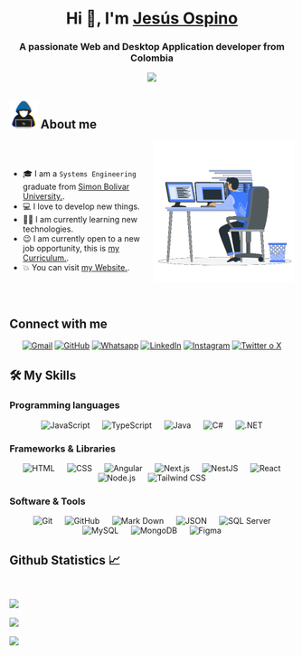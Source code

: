 <h1 align="center">Hi 👋, I'm <a href="https://jesusospino.github.io/Portafolio-Jesus/Portafolio-CV/" target="_blank">Jesús Ospino</a></h1>

<h3 align="center">A passionate Web and Desktop Application developer from Colombia</h3>

<p align="center">
  <a href="https://github.com/DenverCoder1/readme-typing-svg"><img src="https://readme-typing-svg.herokuapp.com?font=Time+New+Roman&color=cyan&size=25&center=true&vCenter=true&width=600&height=100&lines=I+am+a+Systems+Engineer,;Frontend+and+Backend+Developer,;Love+to+learn+new+stuffs+:)"></a>
</p>

## <picture><img src = "images/about_me.gif" width = 50px></picture> About me

<picture> <img align="right" src="images/Right_Side.gif" width = 250px></picture>

<br><br>

- 🎓 I am a `Systems Engineering` graduate from [Simon Bolivar University.](https://www.unisimon.edu.co/).
- 💻  I love to develop new things.
- 🧑‍💻 I am currently learning new technologies.
- 😉 I am currently open to a new job opportunity, this is [my Curriculum.](pdf/CV-JesusOspino.pdf).
- 💥 You can visit [my Website.](https://jesusospino.github.io/Portafolio-Jesus/Portafolio-CV/).

<br><br>

## Connect with me

<p align="center">
	<a href="mailto:jesus2515ospino@gmail.com"><img img src="https://img.shields.io/badge/gmail-%23EA4335.svg?style=plastic&logo=gmail&logoColor=white" alt="Gmail"/></a>
	<a href="https://github.com/JesusOspino"><img src="https://img.shields.io/badge/github-%23181717.svg?style=plastic&logo=github&logoColor=white" alt="GitHub"/></a>
	<a href="https://wa.me/573006441832"><img src="https://img.shields.io/badge/whatsapp-%2325D366.svg?style=plastic&logo=whatsapp&logoColor=white" alt="Whatsapp"/></a>
	<a href="https://www.linkedin.com/in/jesusospino25"><img src="https://img.shields.io/badge/linkedin-%230A66C2.svg?style=plastic&logo=linkedin&logoColor=white" alt="LinkedIn"/></a>
	<a href="https://www.instagram.com/jesus.ospino25/"><img src="https://img.shields.io/badge/instagram-%23E4405F.svg?style=plastic&logo=instagram&logoColor=white" alt="Instagram"/></a>
    <a href="https://www.twitter.com/JesusOspino25"><img alt="Twitter o X" src="https://img.shields.io/badge/Twitter o x%20-%23000000.svg?style=plastic&logo=x&logoColor=white"></a>
</p>

## 🛠️ My Skills

### Programming languages

<p align="center"> 
     <img alt="JavaScript" src="https://img.shields.io/badge/JavaScript%20-%23F7DF1E.svg?style=plastic&logo=javascript&logoColor=white">
    &emsp;
     <img alt="TypeScript" src="https://img.shields.io/badge/TypeScript%20-%23007396.svg?style=plastic&logo=typescript&logoColor=white">
    &emsp;
    <img alt="Java" src="https://img.shields.io/badge/Java-%23E10098.svg?style=plastic&logo=java&logoColor=white">
    &emsp;
    <img alt="C#" src="https://img.shields.io/badge/C%23-%23239120.svg?style=plastic&logo=csharp&logoColor=white">
    &emsp;
    <img alt=".NET" src="https://img.shields.io/badge/.NET-%23008CFF.svg?style=plastic&logo=.net&logoColor=white">
</p>

### Frameworks & Libraries

<p align="center"> 
    &emsp; 
   <img alt="HTML" src="https://img.shields.io/badge/HTML5%20-%23E34F26.svg?style=plastic&logo=html5&logoColor=white">
    &emsp;
    <img alt="CSS" src="https://img.shields.io/badge/CSS%20-%231572B6.svg?style=plastic&logo=css3&logoColor=white">
    &emsp;
    <img alt="Angular" src="https://img.shields.io/badge/Angular-%23E23237.svg?style=plastic&logo=angular&logoColor=white">
    &emsp;
    <img alt="Next.js" src="https://img.shields.io/badge/Next.js-%23000000.svg?style=plastic&logo=next.js&logoColor=white">
    &emsp;
    <img alt="NestJS" src="https://img.shields.io/badge/NestJS-%23E0234E.svg?style=plastic&logo=nestjs&logoColor=white">
    &emsp;
    <img alt="React" src="https://img.shields.io/badge/React-%2361DAFB.svg?style=plastic&logo=react&logoColor=black">
    &emsp;
    <img alt="Node.js" src="https://img.shields.io/badge/Node.js-%23339933.svg?style=plastic&logo=node.js&logoColor=white">
    &emsp;
    <img alt="Tailwind CSS" src="https://img.shields.io/badge/Tailwind%20CSS-%2338B2AC.svg?style=plastic&logo=tailwind-css&logoColor=white">
</p>

 ### Software & Tools
 
<p align="center">
    &emsp;
    <img alt="Git" src="https://img.shields.io/badge/Git%20-%23F05033.svg?style=plastic&logo=git&logoColor=white"></a>
    &emsp;
    <img alt="GitHub" src="https://img.shields.io/badge/github-%23181717.svg?style=plastic&logo=github&logoColor=white"></a>
    &emsp;
    <img alt="Mark Down" src="https://img.shields.io/badge/Markdown-000000?style=plastic&logo=markdown&logoColor=white">
    &emsp;
    <img alt="JSON" img src="https://img.shields.io/badge/json-%23000000.svg?style=plastic&logo=json&logoColor=white">
    &emsp;
    <img alt="SQL Server" src="https://img.shields.io/badge/SQL%20Server-%230078D4.svg?style=plastic&logo=microsoft-sql-server&logoColor=white">
    &emsp;
    <img alt="MySQL" src="https://img.shields.io/badge/MySQL-%2300A4DB.svg?style=plastic&logo=mysql&logoColor=white">
    &emsp;
    <img alt="MongoDB" src="https://img.shields.io/badge/MongoDB-%2314B28A.svg?style=plastic&logo=mongodb&logoColor=white">
    &emsp;
    <img alt="Figma" src="https://img.shields.io/badge/Figma-%23324F96.svg?style=plastic&logo=figma&logoColor=white">
</p>

## Github Statistics 📈

<br>

![](https://github-readme-streak-stats.herokuapp.com/?user=JesusOspino&theme=dark&hide_border=false)
<br>

![](https://github-readme-stats.vercel.app/api?username=JesusOspino&theme=dark&hide_border=false&include_all_commits=false&count_private=false)
<br>

![](https://github-readme-stats.vercel.app/api/top-langs/?username=JesusOspino&theme=dark&hide_border=false&include_all_commits=false&count_private=false&layout=compact)
